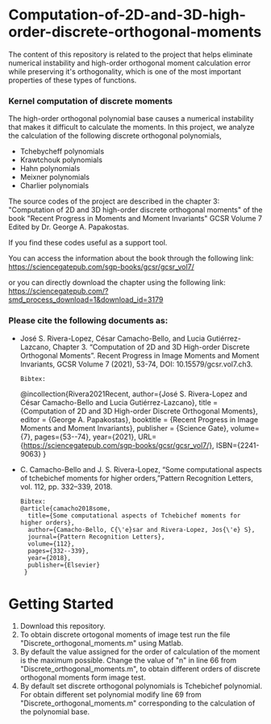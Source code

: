 # Computation-of-2D-and-3D-high-order-discrete-orthogonal-moments
 The content of this repository is related to the project that helps eliminate numerical instability and high-order orthogonal moment calculation error while preserving it's orthogonality, which is one of the most important properties of these types of functions.
### Kernel computation of discrete moments

The high-order orthogonal polynomial base causes a numerical instability that makes it difficult to calculate the moments. In this project, we analyze the calculation of the following discrete orthogonal polynomials,
  
* Tchebycheff polynomials
* Krawtchouk polynomials
* Hahn polynomials
* Meixner polynomials
* Charlier polynomials
  
The source codes of the project are described in the chapter 3: "Computation of 2D and 3D high-order discrete orthogonal moments" of the book "Recent Progress in Moments and Moment Invariants" GCSR Volume 7 Edited by Dr. George A. Papakostas. 

If you find these codes useful as a support tool.

You can access the information about the book through the following link:
https://sciencegatepub.com/sgp-books/gcsr/gcsr_vol7/

or you can directly download the chapter using the following link:
https://sciencegatepub.com/?smd_process_download=1&download_id=3179

### Please cite the following documents as:

*   José S. Rivera-Lopez, César Camacho-Bello, and Lucia Gutiérrez-Lazcano, Chapter 3. “Computation of 2D and 3D High-order Discrete Orthogonal Moments”. Recent Progress in Image     Moments and Moment Invariants, GCSR Volume 7 (2021), 53-74,  DOI: 10.15579/gcsr.vol7.ch3.

        Bibtex:
       @incollection{Rivera2021Recent,
        author={José S. Rivera-Lopez and César Camacho-Bello and Lucia Gutiérrez-Lazcano},
        title       = {Computation of 2D and 3D High-order Discrete Orthogonal Moments},
        editor      = {George A. Papakostas},
        booktitle   = {Recent Progress in Image Moments and Moment Invariants},
        publisher   = {Science Gate},
        volume={7},
        pages={53--74},
        year={2021},
        URL={https://sciencegatepub.com/sgp-books/gcsr/gcsr_vol7/},
        ISBN={2241-9063}
        }

*    C. Camacho-Bello and J. S. Rivera-Lopez, “Some computational aspects of tchebichef moments for higher orders,”Pattern Recognition Letters, vol. 112, pp. 332–339, 2018.
   
         Bibtex:
         @article{camacho2018some,
           title={Some computational aspects of Tchebichef moments for higher orders},
           author={Camacho-Bello, C{\'e}sar and Rivera-Lopez, Jos{\'e} S},
           journal={Pattern Recognition Letters},
           volume={112},
           pages={332--339},
           year={2018},
           publisher={Elsevier}
          }

# Getting Started

1. Download this repository.
2. To obtain discrete ortogonal moments of image test  run the file "Discrete_orthogonal_moments.m" using Matlab.
3. By default the value assigned for the order of calculation of the moment is the maximum possible. Change the value of "n" in line 66 from "Discrete_orthogonal_moments.m", to obtain different orders of discrete orthogonal moments form image test.
4. By default set discrete orthogonal polynomials is Tchebichef polynomial. For obtain different set polynomial modify line 69 from "Discrete_orthogonal_moments.m" corresponding to the calculation of the polynomial base.
